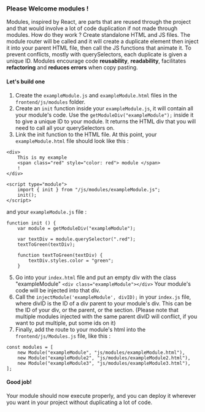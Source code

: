 ### Please Welcome modules !
Modules, inspired by React, are parts that are reused through the project and that would involve a lot of code duplication if not made through modules. How do they work ? 
Create standalone HTML and JS files. The module router will be called and it will create a duplicate element then inject it into your parent HTML file, then call the JS functions that animate it.
To prevent conflicts, mostly with querySelectors, each duplicate is given a unique ID.
Modules encourage code **reusability**, **readability**, facilitates **refactoring** and **reduces errors** when copy pasting.

#### Let's build one 

1. Create the `exampleModule.js` and `exampleModule.html` files in the `frontend/js/modules` folder. 
2. Create an `init` function inside your `exampleModule.js`, it will contain all your module's code.  Use the `getModuleDiv("exampleModule");` inside it to give a unique ID to your module. It returns the HTML div that you will need to call all your querySelectors on.
3. Link the init function to the HTML file. At this point, your `exampleModule.html` file should look like this : 
```
<div>
	This is my example
	<span class="red" style="color: red"> module </span>
	!
</div>

<script type="module">
	import { init } from "/js/modules/exampleModule.js";
	init();
</script>
```
and your `exampleModule.js` file :
```
function init () {
	var module = getModuleDiv("exampleModule");

	var textDiv = module.querySelector(".red");
	textToGreen(textDiv);

	function textToGreen(textDiv) {
		textDiv.styles.color = "green";
	}
```
5. Go into your `index.html` file and put an empty div with the class "exampleModule"
`<div class="exampleModule"></div>`
Your module's code will be injected into that div.
6. Call the `injectModule('exampleModule', divID);` in your `index.js` file, where divID is the ID of a div parent to your module's div. This can be the ID of your div, or the parent, or the section. 
(Please note that multiple modules injected with the same parent divID will conflict, if you want to put multiple, put some ids on it)
7. Finally, add the route to your module's html into the `frontend/js/Modules.js` file, like this :
```
const modules = [
	new Module("exampleModule", "js/modules/exampleModule.html"),
	new Module("exampleModule2", "js/modules/exampleModule2.html"),
	new Module("exampleModule3", "js/modules/exampleModule3.html"),
];
```
#### Good job!
 Your module should now execute properly, and you can deploy it wherever you want in your project without duplicating a lot of code. 